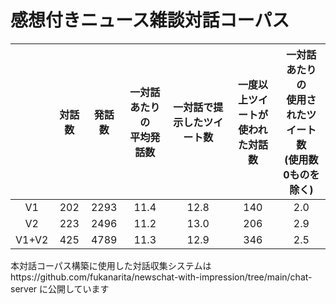 # 感想付きニュース雑談対話コーパス

| |対話数|発話数|一対話あたりの<br>平均発話数| 一対話で提示したツイート数|一度以上ツイートが<br>使われた対話数|一対話あたりの<br>使用されたツイート数<br>(使用数0ものを除く)|
| :----: | :----: | :----: | :----: | :----: | :-----: | :----:|
|V1|202|2293|11.4|12.8|140|2.0|
|V2|223|2496|11.2|13.0|206|2.9|
|V1+V2|425|4789|11.3|12.9|346|2.5|

本対話コーパス構築に使用した対話収集システムはhttps://github.com/fukanarita/newschat-with-impression/tree/main/chat-server に公開しています
